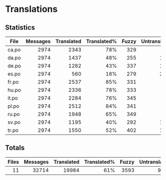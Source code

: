 # Translations
## Statistics
File | Messages | Translated | Translated% | Fuzzy | Untranslated
--- | --: | --: | --: | --: | --:
ca.po | 2974 | 2343| 78% | 329 | 302
da.po | 2974 | 1437| 48% | 255 | 1282
de.po | 2974 | 1282| 43% | 337 | 1355
es.po | 2974 | 560| 18% | 279 | 2135
fr.po | 2974 | 2537| 85% | 331 | 106
hu.po | 2974 | 2336| 78% | 333 | 305
it.po | 2974 | 2284| 76% | 345 | 345
pl.po | 2974 | 2512| 84% | 341 | 121
ru.po | 2974 | 1948| 65% | 349 | 677
sv.po | 2974 | 1195| 40% | 292 | 1487
tr.po | 2974 | 1550| 52% | 402 | 1022
## Totals
Files | Messages | Translated | Translated% | Fuzzy | Untranslated
--: | --: | --: | --: | --: | --:
11 | 32714 | 19984 | 61% | 3593 | 9137
